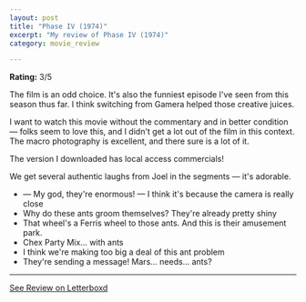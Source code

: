 ```yaml
---
layout: post
title: "Phase IV (1974)"
excerpt: "My review of Phase IV (1974)"
category: movie_review

---
```


**Rating:** 3/5

The film is an odd choice. It's also the funniest episode I've seen from this season thus far. I think switching from Gamera helped those creative juices.

I want to watch this movie without the commentary and in better condition — folks seem to love this, and I didn't get a lot out of the film in this context. The macro photography is excellent, and there sure is a lot of it.

The version I downloaded has local access commercials!

We get several authentic laughs from Joel in the segments — it's adorable.

* — My god, they're enormous! — I think it's because the camera is really close
* Why do these ants groom themselves? They're already pretty shiny
* That wheel's a Ferris wheel to those ants. And this is their amusement park.
* Chex Party Mix... with ants
* I think we're making too big a deal of this ant problem
* They're sending a message! Mars... needs... ants?

<hr>

[See Review on Letterboxd](https://boxd.it/6S7bth)
